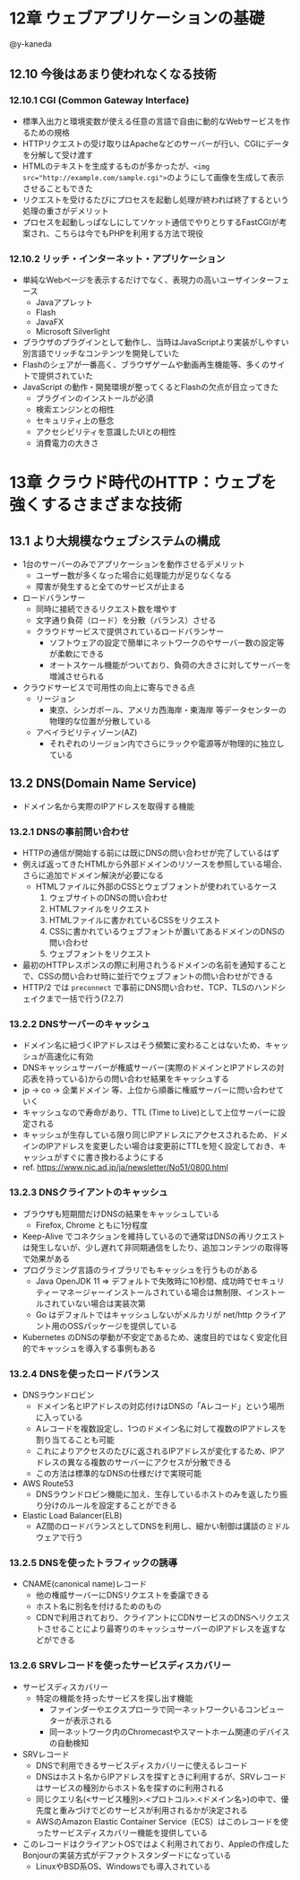 # 12章 ウェブアプリケーションの基礎

@y-kaneda

## 12.10 今後はあまり使われなくなる技術

### 12.10.1 CGI (Common Gateway Interface)
- 標準入出力と環境変数が使える任意の言語で自由に動的なWebサービスを作るための規格
- HTTPリクエストの受け取りはApacheなどのサーバーが行い、CGIにデータを分解して受け渡す
- HTMLのテキストを生成するものが多かったが、`<img src="http://example.com/sample.cgi">`のようにして画像を生成して表示させることもできた
- リクエストを受けるたびにプロセスを起動し処理が終われば終了するという処理の重さがデメリット
- プロセスを起動しっぱなしにしてソケット通信でやりとりするFastCGIが考案され、こちらは今でもPHPを利用する方法で現役

### 12.10.2 リッチ・インターネット・アプリケーション
- 単純なWebページを表示するだけでなく、表現力の高いユーザインターフェース
  - Javaアプレット
  - Flash
  - JavaFX
  - Microsoft Silverlight
- ブラウザのプラグインとして動作し、当時はJavaScriptより実装がしやすい別言語でリッチなコンテンツを開発していた
- Flashのシェアが一番高く、ブラウザゲームや動画再生機能等、多くのサイトで提供されていた
- JavaScript の動作・開発環境が整ってくるとFlashの欠点が目立ってきた
  - プラグインのインストールが必須
  - 検索エンジンとの相性
  - セキュリティ上の懸念
  - アクセシビリティを意識したUIとの相性
  - 消費電力の大きさ

# 13章 クラウド時代のHTTP：ウェブを強くするさまざまな技術

## 13.1 より大規模なウェブシステムの構成
- 1台のサーバーのみでアプリケーションを動作させるデメリット
  - ユーザー数が多くなった場合に処理能力が足りなくなる
  - 障害が発生すると全てのサービスが止まる
- ロードバランサー
  - 同時に接続できるリクエスト数を増やす
  - 文字通り負荷（ロード）を分散（バランス）させる
  - クラウドサービスで提供されているロードバランサー
    - ソフトウェアの設定で簡単にネットワークのやサーバー数の設定等が柔軟にできる
    - オートスケール機能がついており、負荷の大きさに対してサーバーを増減させられる
- クラウドサービスで可用性の向上に寄与できる点
  - リージョン
    - 東京、シンガポール、アメリカ西海岸・東海岸 等データセンターの物理的な位置が分散している
  - アベイラビリティゾーン(AZ)
    - それぞれのリージョン内でさらにラックや電源等が物理的に独立している

## 13.2 DNS(Domain Name Service)
- ドメイン名から実際のIPアドレスを取得する機能

### 13.2.1 DNSの事前問い合わせ
- HTTPの通信が開始する前には既にDNSの問い合わせが完了しているはず
- 例えば返ってきたHTMLから外部ドメインのリソースを参照している場合、さらに追加でドメイン解決が必要になる
  - HTMLファイルに外部のCSSとウェブフォントが使われているケース
    1. ウェブサイトのDNSの問い合わせ
    2. HTMLファイルをリクエスト
    3. HTMLファイルに書かれているCSSをリクエスト
    4. CSSに書かれているウェブフォントが置いてあるドメインのDNSの問い合わせ
    5. ウェブフォントをリクエスト
- 最初のHTTPレスポンスの際に利用されうるドメインの名前を通知することで、CSSの問い合わせ時に並行でウェブフォントの問い合わせができる
- HTTP/2 では `preconnect` で事前にDNS問い合わせ、TCP、TLSのハンドシェイクまで一括で行う(7.2.7)

### 13.2.2 DNSサーバーのキャッシュ
- ドメイン名に紐づくIPアドレスはそう頻繁に変わることはないため、キャッシュが高速化に有効
- DNSキャッシュサーバーが権威サーバー(実際のドメインとIPアドレスの対応表を持っている)からの問い合わせ結果をキャッシュする
- jp -> co -> 企業ドメイン 等、上位から順番に権威サーバーに問い合わせていく
- キャッシュなので寿命があり、TTL (Time to Live)として上位サーバーに設定される
- キャッシュが生存している限り同じIPアドレスにアクセスされるため、ドメインのIPアドレスを変更したい場合は変更前にTTLを短く設定しておき、キャッシュがすぐに書き換わるようにする
- ref. https://www.nic.ad.jp/ja/newsletter/No51/0800.html

### 13.2.3 DNSクライアントのキャッシュ
- ブラウザも短期間だけDNSの結果をキャッシュしている
  - Firefox, Chrome ともに1分程度
- Keep-Alive でコネクションを維持しているので通常はDNSの再リクエストは発生しないが、少し遅れて非同期通信をしたり、追加コンテンツの取得等で効果がある
- プログラミング言語のライブラリでもキャッシュを行うものがある
  - Java OpenJDK 11 => デフォルトで失敗時に10秒間、成功時でセキュリティーマネージャーインストールされている場合は無制限、インストールされていない場合は実装次第
  - Go はデフォルトではキャッシュしないがメルカリが net/http クライアント用のOSSパッケージを提供している
- Kubernetes のDNSの挙動が不安定であるため、速度目的ではなく安定化目的でキャッシュを導入する事例もある

### 13.2.4 DNSを使ったロードバランス
- DNSラウンドロビン
  - ドメイン名とIPアドレスの対応付けはDNSの「Aレコード」という場所に入っている
  - Aレコードを複数設定し、1つのドメイン名に対して複数のIPアドレスを割り当てることも可能
  - これによりアクセスのたびに返されるIPアドレスが変化するため、IPアドレスの異なる複数のサーバーにアクセスが分散できる
  - この方法は標準的なDNSの仕様だけで実現可能
- AWS Route53
  - DNSラウンドロビン機能に加え、生存しているホストのみを返したり振り分けのルールを設定することができる
- Elastic Load Balancer(ELB)
  - AZ間のロードバランスとしてDNSを利用し、細かい制御は講談のミドルウェアで行う

### 13.2.5 DNSを使ったトラフィックの誘導
- CNAME(canonical name)レコード
  - 他の権威サーバーにDNSリクエストを委譲できる
  - ホスト名に別名を付けるためのもの
  - CDNで利用されており、クライアントにCDNサービスのDNSへリクエストさせることにより最寄りのキャッシュサーバーのIPアドレスを返すなどができる

### 13.2.6 SRVレコードを使ったサービスディスカバリー
- サービスディスカバリー
  - 特定の機能を持ったサービスを探し出す機能
    - ファインダーやエクスプローラで同一ネットワークいるコンピューターが表示される
    - 同一ネットワーク内のChromecastやスマートホーム関連のデバイスの自動検知
- SRVレコード
  - DNSで利用できるサービスディスカバリーに使えるレコード
  - DNSはホスト名からIPアドレスを探すときに利用するが、SRVレコードはサービスの種別からホスト名を探すのに利用される
  - 同じクエリ名(<サービス種別>.<プロトコル>.<ドメイン名>)の中で、優先度と重みづけでどのサービスが利用されるかが決定される
  - AWSのAmazon Elastic Container Service（ECS）はこのレコードを使ったサービスディスカバリー機能を提供している
- このレコードはクライアントOSではよく利用されており、Appleの作成したBonjourの実装方式がデファクトスタンダードになっている
  - LinuxやBSD系OS、Windowsでも導入されている
